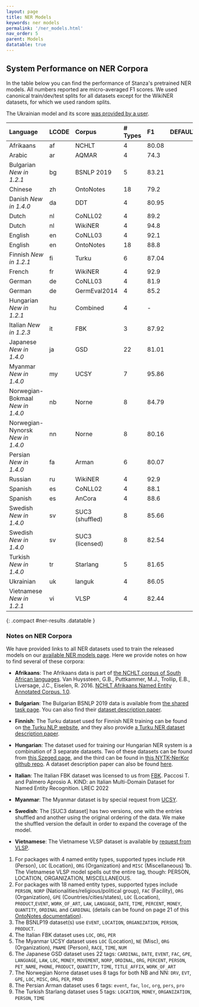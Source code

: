 ```yaml
---
layout: page
title: NER Models
keywords: ner models
permalink: '/ner_models.html'
nav_order: 5
parent: Models
datatable: true
---
```



## System Performance on NER Corpora

In the table below you can find the performance of Stanza's pretrained
NER models. All numbers reported are micro-averaged F1 scores. We used
canonical train/dev/test splits for all datasets except for the
WikiNER datasets, for which we used random splits.

The Ukrainian model and its score [was provided by a user](https://github.com/stanfordnlp/stanza/issues/319).

| Language                         | LCODE  | Corpus          | # Types   | F1    | DEFAULT                                            |  CORPUS DOC |
| :--------------------            | :----  | :-----          | :-------- | :---- | :------------------------------------------------: | :---------  |
| Afrikaans                        |   af   | NCHLT           | 4         | 80.08 | <i class="fas fa-check" style="color:#33a02c"></i> | [<i class="fas fa-file-alt"></i>](https://hdl.handle.net/20.500.12185/299) |
| Arabic                           |   ar   | AQMAR           | 4         | 74.3  | <i class="fas fa-check" style="color:#33a02c"></i> | [<i class="fas fa-file-alt"></i>](http://www.cs.cmu.edu/~ark/ArabicNER/) |
| Bulgarian *New in 1.2.1*         |   bg   | BSNLP 2019      | 5         | 83.21 | <i class="fas fa-check" style="color:#33a02c"></i> | [<i class="fas fa-file-alt"></i>](http://bsnlp.cs.helsinki.fi/bsnlp-2019/shared_task.html) |
| Chinese                          |   zh   | OntoNotes       | 18        | 79.2  | <i class="fas fa-check" style="color:#33a02c"></i> | [<i class="fas fa-file-alt"></i>](https://catalog.ldc.upenn.edu/LDC2013T19) |
| Danish *New in 1.4.0*            |   da   | DDT             | 4         | 80.95 | <i class="fas fa-check" style="color:#33a02c"></i> | [<i class="fas fa-file-alt"></i>](https://danlp-alexandra.readthedocs.io/en/latest/docs/datasets.html#dane)  [<i class="fas fa-file-alt"></i>](https://aclanthology.org/2020.lrec-1.565.pdf)  |
| Dutch                            |   nl   | CoNLL02         | 4         | 89.2  | <i class="fas fa-check" style="color:#33a02c"></i> | [<i class="fas fa-file-alt"></i>](https://www.aclweb.org/anthology/W02-2024.pdf) |
| Dutch                            |   nl   | WikiNER         | 4         | 94.8  | <i class="fas fa-minus" style="color:#a0332c"></i> | [<i class="fas fa-file-alt"></i>](https://figshare.com/articles/Learning_multilingual_named_entity_recognition_from_Wikipedia/5462500) |
| English                          |   en   | CoNLL03         | 4         | 92.1  | <i class="fas fa-minus" style="color:#a0332c"></i> | [<i class="fas fa-file-alt"></i>](https://dl.acm.org/citation.cfm?id=1119195) |
| English                          |   en   | OntoNotes       | 18        | 88.8  | <i class="fas fa-check" style="color:#33a02c"></i> | [<i class="fas fa-file-alt"></i>](https://catalog.ldc.upenn.edu/LDC2013T19) |
| Finnish *New in 1.2.1*           |   fi   | Turku           | 6         | 87.04 | <i class="fas fa-check" style="color:#33a02c"></i> | [<i class="fas fa-file-alt"></i>](https://turkunlp.org/fin-ner.html) |
| French                           |   fr   | WikiNER         | 4         | 92.9  | <i class="fas fa-check" style="color:#33a02c"></i> | [<i class="fas fa-file-alt"></i>](https://figshare.com/articles/Learning_multilingual_named_entity_recognition_from_Wikipedia/5462500) |
| German                           |   de   | CoNLL03         | 4         | 81.9  | <i class="fas fa-check" style="color:#33a02c"></i> | [<i class="fas fa-file-alt"></i>](https://dl.acm.org/citation.cfm?id=1119195) |
| German                           |   de   | GermEval2014    | 4         | 85.2  | <i class="fas fa-minus" style="color:#a0332c"></i> | [<i class="fas fa-file-alt"></i>](https://sites.google.com/site/germeval2014ner/data) |
| Hungarian *New in 1.2.1*         |   hu   | Combined        | 4         | -     | <i class="fas fa-check" style="color:#33a02c"></i> | [<i class="fas fa-file-alt"></i>](https://rgai.inf.u-szeged.hu/node/130)  [<i class="fas fa-file-alt"></i>](https://github.com/nytud/NYTK-NerKor) |
| Italian *New in 1.2.3*           |   it   | FBK             | 3         | 87.92 | <i class="fas fa-check" style="color:#33a02c"></i> | [<i class="fas fa-file-alt"></i>](https://dh.fbk.eu/) |
| Japanese *New in 1.4.0*          |   ja   | GSD             | 22        | 81.01 | <i class="fas fa-check" style="color:#33a02c"></i> | [<i class="fas fa-file-alt"></i>](https://github.com/megagonlabs/UD_Japanese-GSD) |
| Myanmar *New in 1.4.0*           |   my   | UCSY            | 7         | 95.86 | <i class="fas fa-check" style="color:#33a02c"></i> | [<i class="fas fa-file-alt"></i>](https://arxiv.org/ftp/arxiv/papers/1903/1903.04739.pdf) |
| Norwegian-Bokmaal *New in 1.4.0* |   nb   | Norne           | 8         | 84.79 | <i class="fas fa-check" style="color:#33a02c"></i> | [<i class="fas fa-file-alt"></i>](https://github.com/ltgoslo/norne) |
| Norwegian-Nynorsk *New in 1.4.0* |   nn   | Norne           | 8         | 80.16 | <i class="fas fa-check" style="color:#33a02c"></i> | [<i class="fas fa-file-alt"></i>](https://github.com/ltgoslo/norne) |
| Persian *New in 1.4.0*           |   fa   | Arman           | 6         | 80.07 | <i class="fas fa-check" style="color:#33a02c"></i> | [<i class="fas fa-file-alt"></i>](https://github.com/HaniehP/PersianNER) |
| Russian                          |   ru   | WikiNER         | 4         | 92.9  | <i class="fas fa-check" style="color:#33a02c"></i> | [<i class="fas fa-file-alt"></i>](https://figshare.com/articles/Learning_multilingual_named_entity_recognition_from_Wikipedia/5462500) |
| Spanish                          |   es   | CoNLL02         | 4         | 88.1  | <i class="fas fa-check" style="color:#33a02c"></i> | [<i class="fas fa-file-alt"></i>](https://www.aclweb.org/anthology/W02-2024.pdf) |
| Spanish                          |   es   | AnCora          | 4         | 88.6  | <i class="fas fa-minus" style="color:#a0332c"></i> | [<i class="fas fa-file-alt"></i>](http://clic.ub.edu/corpus/en) |
| Swedish *New in 1.4.0*           |   sv   | SUC3 (shuffled) | 8         | 85.66 | <i class="fas fa-check" style="color:#33a02c"></i> | [<i class="fas fa-file-alt"></i>](https://spraakbanken.gu.se/en/resources/suc3) |
| Swedish *New in 1.4.0*           |   sv   | SUC3 (licensed) | 8         | 82.54 | <i class="fas fa-minus" style="color:#a0332c"></i> | [<i class="fas fa-file-alt"></i>](https://spraakbanken.gu.se/en/resources/suc3) |
| Turkish *New in 1.4.0*           |   tr   | Starlang        | 5         | 81.65 | <i class="fas fa-check" style="color:#33a02c"></i> | [<i class="fas fa-file-alt"></i>](https://ieeexplore.ieee.org/document/9259873) |
| Ukrainian                        |   uk   | languk          | 4         | 86.05 | <i class="fas fa-check" style="color:#33a02c"></i> | [<i class="fas fa-file-alt"></i>](https://github.com/lang-uk/ner-uk) [<i class="fas fa-file-alt"></i>](https://github.com/gawy/stanza-lang-uk/releases/tag/v0.9)  |
| Vietnamese *New in 1.2.1*        |   vi   | VLSP            | 4         | 82.44 | <i class="fas fa-check" style="color:#33a02c"></i> | [<i class="fas fa-file-alt"></i>](https://vlsp.org.vn/vlsp2018/eval/ner) |
{: .compact #ner-results .datatable }

### Notes on NER Corpora

We have provided links to all NER datasets used to train the released models on our [available NER models page](available_models.md#available-ner-models). Here we provide notes on how to find several of these corpora:

- **Afrikaans**: The Afrikaans data is part of [the NCHLT corpus of South African languages](https://repo.sadilar.org/handle/20.500.12185/299).  Van Huyssteen, G.B., Puttkammer, M.J., Trollip, E.B., Liversage, J.C., Eiselen, R. 2016. [NCHLT Afrikaans Named Entity Annotated Corpus. 1.0](https://hdl.handle.net/20.500.12185/299).


- **Bulgarian**: The Bulgarian BSNLP 2019 data is available from [the shared task page](http://bsnlp.cs.helsinki.fi/bsnlp-2019/shared_task.html). You can also find their [dataset description paper](https://www.aclweb.org/anthology/W19-3709/).

- **Finnish**: The Turku dataset used for Finnish NER training can be found on [the Turku NLP website](https://turkunlp.org/fin-ner.html), and they also provide [a Turku NER dataset description paper](http://www.lrec-conf.org/proceedings/lrec2020/pdf/2020.lrec-1.567.pdf).

- **Hungarian**: The dataset used for training our Hungarian NER system is a combination of 3 separate datasets. Two of these datasets can be found from [this Szeged page](https://rgai.inf.u-szeged.hu/node/130), and the third can be found in [this NYTK-NerKor github repo](https://github.com/nytud/NYTK-NerKor). A dataset description paper can also be found [here](http://www.inf.u-szeged.hu/projectdirs/hlt/papers/lrec_ne-corpus.pdf).

- **Italian**: The Italian FBK dataset was licensed to us from [FBK](https://dh.fbk.eu/).  Paccosi T. and Palmero Aprosio A.  KIND: an Italian Multi-Domain Dataset for Named Entity Recognition.  LREC 2022

- **Myanmar**: The Myanmar dataset is by special request from [UCSY](https://arxiv.org/ftp/arxiv/papers/1903/1903.04739.pdf).

- **Swedish**: The [SUC3 dataset] has two versions, one with the entries shuffled and another using the original ordering of the data.  We make the shuffled version the default in order to expand the coverage of the model.

- **Vietnamese**: The Vietnamese VLSP dataset is available by [request from VLSP](https://vlsp.org.vn/vlsp2018/eval/ner).


1. For packages with 4 named entity types, supported types include `PER` (Person), `LOC` (Location), `ORG` (Organization) and `MISC` (Miscellaneous)
1b. The Vietnamese VLSP model spells out the entire tag, though: PERSON, LOCATION, ORGANIZATION, MISCELLANEOUS.
2. For packages with 18 named entity types, supported types include `PERSON`, `NORP` (Nationalities/religious/political group), `FAC` (Facility), `ORG` (Organization), `GPE` (Countries/cities/states), `LOC` (Location), `PRODUCT`,`EVENT`, `WORK_OF_ART`, `LAW`, `LANGUAGE`, `DATE`, `TIME`, `PERCENT`, `MONEY`, `QUANTITY`, `ORDINAL` and `CARDINAL` (details can be found on page 21 of this [OntoNotes documentation](https://catalog.ldc.upenn.edu/docs/LDC2013T19/OntoNotes-Release-5.0.pdf)).
3. The BSNLP19 dataset(s) use `EVENT`, `LOCATION`, `ORGANIZATION`, `PERSON`, `PRODUCT`.
4. The Italian FBK dataset uses `LOC`, `ORG`, `PER`
5. The Myanmar UCSY dataset uses `LOC` (Location), `NE` (Misc), `ORG` (Organization), `PNAME` (Person), `RACE`, `TIME`, `NUM`
6. The Japanese GSD dataset uses 22 tags: `CARDINAL`, `DATE`, `EVENT`, `FAC`, `GPE`, `LANGUAGE`, `LAW`, `LOC`, `MONEY`, `MOVEMENT`, `NORP`, `ORDINAL`, `ORG`, `PERCENT`, `PERSON`, `PET_NAME`, `PHONE`, `PRODUCT`, `QUANTITY`, `TIME`, `TITLE_AFFIX`, `WORK_OF_ART`
7. The Norwegian Norne dataset uses 8 tags for both NB and NN: `DRV`, `EVT`, `GPE`, `LOC`, `MISC`, `ORG`, `PER`, `PROD`
8. The Persian Arman dataset uses 6 tags: `event`, `fac`, `loc`, `org`, `pers`, `pro`
9. The Turkish Starlang dataset uses 5 tags: `LOCATION`, `MONEY`, `ORGANIZATION`, `PERSON`, `TIME`
